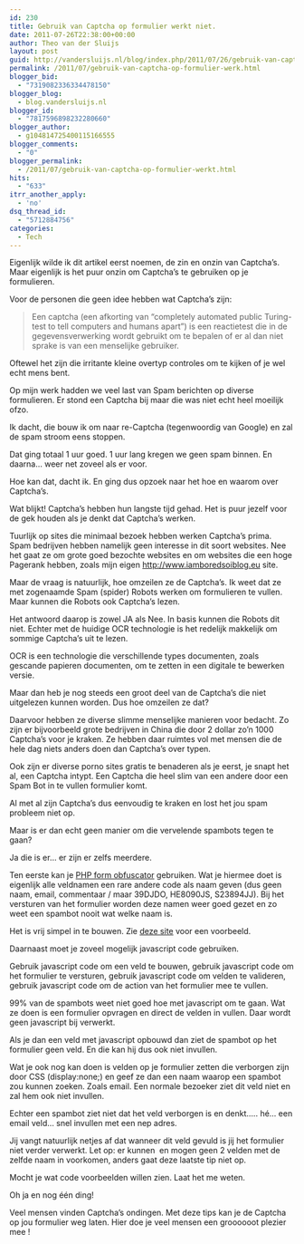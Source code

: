 ```yaml
---
id: 230
title: Gebruik van Captcha op formulier werkt niet.
date: 2011-07-26T22:38:00+00:00
author: Theo van der Sluijs
layout: post
guid: http://vandersluijs.nl/blog/index.php/2011/07/26/gebruik-van-captcha-op-formulier-werk/
permalink: /2011/07/gebruik-van-captcha-op-formulier-werk.html
blogger_bid:
  - "7319082336334478150"
blogger_blog:
  - blog.vandersluijs.nl
blogger_id:
  - "7817596898232280660"
blogger_author:
  - g104814725400115166555
blogger_comments:
  - "0"
blogger_permalink:
  - /2011/07/gebruik-van-captcha-op-formulier-werkt.html
hits:
  - "633"
itrr_another_apply:
  - 'no'
dsq_thread_id:
  - "5712884756"
categories:
  - Tech
---
```

Eigenlijk wilde ik dit artikel eerst noemen, de zin en onzin van Captcha&#8217;s. Maar eigenlijk is het puur onzin om Captcha&#8217;s te gebruiken op je formulieren.

<a name="more"></a>

Voor de personen die geen idee hebben wat Captcha&#8217;s zijn:

> Een captcha (een afkorting van &#8220;completely automated public Turing-test to tell computers and humans apart&#8221;) is een reactietest die in de gegevensverwerking wordt gebruikt om te bepalen of er al dan niet sprake is van een menselijke gebruiker.

Oftewel het zijn die irritante kleine overtyp controles om te kijken of je wel echt mens bent.

Op mijn werk hadden we veel last van Spam berichten op diverse formulieren. Er stond een Captcha bij maar die was niet echt heel moeilijk ofzo.

Ik dacht, die bouw ik om naar re-Captcha (tegenwoordig van Google) en zal de spam stroom eens stoppen.

Dat ging totaal 1 uur goed. 1 uur lang kregen we geen spam binnen. En daarna&#8230; weer net zoveel als er voor.

Hoe kan dat, dacht ik. En ging dus opzoek naar het hoe en waarom over Captcha&#8217;s.

Wat blijkt! Captcha&#8217;s hebben hun langste tijd gehad. Het is puur jezelf voor de gek houden als je denkt dat Captcha&#8217;s werken.

Tuurlijk op sites die minimaal bezoek hebben werken Captcha&#8217;s prima. Spam bedrijven hebben namelijk geen interesse in dit soort websites. Nee het gaat ze om grote goed bezochte websites en om websites die een hoge Pagerank hebben, zoals mijn eigen <http://www.iamboredsoiblog.eu> site.

Maar de vraag is natuurlijk, hoe omzeilen ze de Captcha&#8217;s. Ik weet dat ze met zogenaamde Spam (spider) Robots werken om formulieren te vullen. Maar kunnen die Robots ook Captcha&#8217;s lezen.

Het antwoord daarop is zowel JA als Nee. In basis kunnen die Robots dit niet. Echter met de huidige OCR technologie is het redelijk makkelijk om sommige Captcha&#8217;s uit te lezen.

OCR is een technologie die verschillende types documenten, zoals gescande papieren documenten, om te zetten in een digitale te bewerken versie.

Maar dan heb je nog steeds een groot deel van de Captcha&#8217;s die niet uitgelezen kunnen worden. Dus hoe omzeilen ze dat?

Daarvoor hebben ze diverse slimme menselijke manieren voor bedacht. Zo zijn er bijvoorbeeld grote bedrijven in China die door 2 dollar zo&#8217;n 1000 Captcha&#8217;s voor je kraken. Ze hebben daar ruimtes vol met mensen die de hele dag niets anders doen dan Captcha&#8217;s over typen.

Ook zijn er diverse porno sites gratis te benaderen als je eerst, je snapt het al, een Captcha intypt. Een Captcha die heel slim van een andere door een Spam Bot in te vullen formulier komt.

Al met al zijn Captcha’s dus eenvoudig te kraken en lost het jou spam probleem niet op.

Maar is er dan echt geen manier om die vervelende spambots tegen te gaan?

Ja die is er… er zijn er zelfs meerdere.

Ten eerste kan je <a href="https://github.com/Codingrecipes/PHPFormObfuscator" target="_blank">PHP form obfuscator</a> gebruiken. Wat je hiermee doet is eigenlijk alle veldnamen een rare andere code als naam geven (dus geen naam, email, commentaar / maar 39DJDO, HE8090JS, S23894JJ). Bij het versturen van het formulier worden deze namen weer goed gezet en zo weet een spambot nooit wat welke naam is.

Het is vrij simpel in te bouwen. Zie <a href="http://codingrecipes.com/a-php-form-obfuscator-secure-and-spam-free-php-forms" target="_blank">deze site</a> voor een voorbeeld.

Daarnaast moet je zoveel mogelijk javascript code gebruiken.

Gebruik javascript code om een veld te bouwen, gebruik javascript code om het formulier te versturen, gebruik javascript code om velden te valideren, gebruik javascript code om de action van het formulier mee te vullen.

99% van de spambots weet niet goed hoe met javascript om te gaan. Wat ze doen is een formulier opvragen en direct de velden in vullen. Daar wordt geen javascript bij verwerkt.

Als je dan een veld met javascript opbouwd dan ziet de spambot op het formulier geen veld. En die kan hij dus ook niet invullen.

Wat je ook nog kan doen is velden op je formulier zetten die verborgen zijn door CSS (display:none;) en geef ze dan een naam waarop een spambot zou kunnen zoeken. Zoals email. Een normale bezoeker ziet dit veld niet en zal hem ook niet invullen.

Echter een spambot ziet niet dat het veld verborgen is en denkt….. hé… een email veld… snel invullen met een nep adres.

Jij vangt natuurlijk netjes af dat wanneer dit veld gevuld is jij het formulier niet verder verwerkt. Let op: er kunnen  en mogen geen 2 velden met de zelfde naam in voorkomen, anders gaat deze laatste tip niet op.

Mocht je wat code voorbeelden willen zien. Laat het me weten.

Oh ja en nog één ding!

Veel mensen vinden Captcha’s ondingen. Met deze tips kan je de Captcha op jou formulier weg laten. Hier doe je veel mensen een groooooot plezier mee !